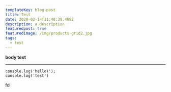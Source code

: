 ```yaml
---
templateKey: blog-post
title: Test
date: 2020-02-14T11:48:39.469Z
description: a description
featuredpost: true
featuredimage: /img/products-grid2.jpg
tags:
  - test
---
```

**body text**

****

```
console.log('hello)');
console.log('test')
```

fd
